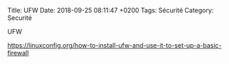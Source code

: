 Title:  UFW
Date:   2018-09-25 08:11:47 +0200
Tags: Sécurité
Category: Securité

UFW

<https://linuxconfig.org/how-to-install-ufw-and-use-it-to-set-up-a-basic-firewall>


